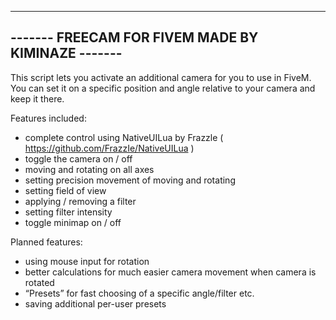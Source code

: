 --------------------------------------------------
------- FREECAM FOR FIVEM MADE BY KIMINAZE -------
--------------------------------------------------

This script lets you activate an additional camera for you to use in FiveM.
You can set it on a specific position and angle relative to your camera and keep it there.

Features included:
- complete control using NativeUILua by Frazzle ( https://github.com/FrazzIe/NativeUILua )
- toggle the camera on / off
- moving and rotating on all axes
- setting precision movement of moving and rotating
- setting field of view
- applying / removing a filter
- setting filter intensity
- toggle minimap on / off

Planned features:
- using mouse input for rotation
- better calculations for much easier camera movement when camera is rotated
- “Presets” for fast choosing of a specific angle/filter etc.
- saving additional per-user presets
